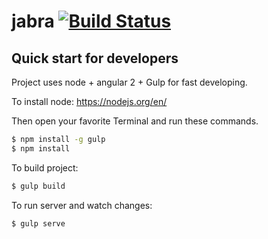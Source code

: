 # jabra [![Build Status](https://travis-ci.org/Flight/kfc.svg?branch=master)](https://travis-ci.org/Flight/kfc)

## Quick start for developers
Project uses node + angular 2 + Gulp for fast developing.

To install node: https://nodejs.org/en/

Then open your favorite Terminal and run these commands.

```sh
$ npm install -g gulp
$ npm install
```

To build project:
```sh
$ gulp build
```

To run server and watch changes:
```sh
$ gulp serve
```
